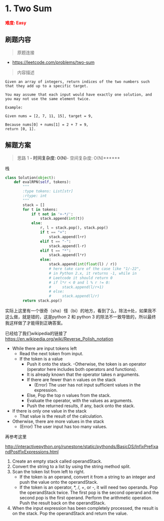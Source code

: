 # 1. Two Sum

**<font color=red>难度: Easy</font>**

## 刷题内容

> 原题连接

* https://leetcode.com/problems/two-sum

> 内容描述

```
Given an array of integers, return indices of the two numbers such that they add up to a specific target.

You may assume that each input would have exactly one solution, and you may not use the same element twice.

Example:

Given nums = [2, 7, 11, 15], target = 9,

Because nums[0] + nums[1] = 2 + 7 = 9,
return [0, 1].
```

## 解题方案

> 思路 1
******- 时间复杂度: O(N)******- 空间复杂度: O(N)******

栈

```python
class Solution(object):
    def evalRPN(self, tokens):
        """
        :type tokens: List[str]
        :rtype: int
        """
        stack = []
        for t in tokens:
            if t not in '+-*/':
                stack.append(int(t))
            else:
                r, l = stack.pop(), stack.pop()
                if t == "+":
                    stack.append(l+r)
                elif t == "-":
                    stack.append(l-r)
                elif t == "*":
                    stack.append(l*r)
                else:
                    stack.append(int(float(l) / r))
                    # here take care of the case like "1/-22",
                    # in Python 2.x, it returns -1, while in 
                    # Leetcode it should return 0
                    # if l*r < 0 and l % r != 0:
                    #     stack.append(l/r+1)
                    # else:
                    #     stack.append(l/r)
        return stack.pop()
```


实际上这里有一个很奇（sha）怪（bi）的地方，看到了么，除法➗处，如果我不这么做，就是错的，这是python 2 和 python 3 的除法不一致导致的，所以最终我这样做了才能得到正确答案。


已经给了我们wikipedia的链接了<https://en.wikipedia.org/wiki/Reverse_Polish_notation>

- While there are input tokens left
	- Read the next token from input.
	- If the token is a value
		- Push it onto the stack.
	-Otherwise, the token is an operator (operator here includes both operators and functions).
		- It is already known that the operator takes n arguments.
		- If there are fewer than n values on the stack
			- (Error) The user has not input sufficient values in the expression.
		- Else, Pop the top n values from the stack.
		- Evaluate the operator, with the values as arguments.
		- Push the returned results, if any, back onto the stack.
- If there is only one value in the stack
	- That value is the result of the calculation.
- Otherwise, there are more values in the stack
	- (Error) The user input has too many values.



再参考这里

<http://interactivepython.org/runestone/static/pythonds/BasicDS/InfixPrefixandPostfixExpressions.html>


1. Create an empty stack called operandStack.
2. Convert the string to a list by using the string method split.
3. Scan the token list from left to right.
	- If the token is an operand, convert it from a string to an integer and push the value onto the operandStack.
	- If the token is an operator, *, /, +, or -, it will need two operands. Pop the operandStack twice. The first pop is the second operand and the second pop is the first operand. Perform the arithmetic operation. Push the result back on the operandStack.
4. When the input expression has been completely processed, the result is on the stack. Pop the operandStack and return the value.

